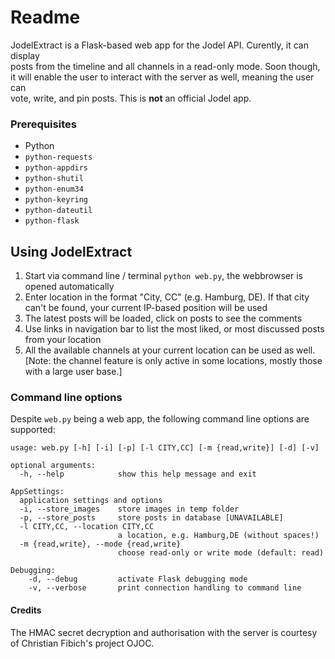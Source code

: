 # Readme #

JodelExtract is a Flask-based web app for the Jodel API. Curently, it can display  
posts from the timeline and all channels in a read-only mode. Soon though,  
it will enable the user to interact with the server as well, meaning the user can  
vote, write, and pin posts.
This is **not** an official Jodel app.

### Prerequisites

* Python
* `python-requests`
* `python-appdirs`
* `python-shutil`
* `python-enum34`
* `python-keyring`
* `python-dateutil`
* `python-flask`

## Using JodelExtract

1. Start via command line / terminal `python web.py`, the webbrowser is opened automatically
2. Enter location in the format "City, CC" (e.g. Hamburg, DE). If that city can't be found, your current IP-based position will be used
3. The latest posts will be loaded, click on posts to see the comments
  1. Use links in navigation bar to list the most liked, or most discussed posts from your location
4. All the available channels at your current location can be used as well.  
  [Note: the channel feature is only active in some locations, mostly those with a large user base.]

### Command line options

Despite `web.py` being a web app, the following command line options are supported:
```
usage: web.py [-h] [-i] [-p] [-l CITY,CC] [-m {read,write}] [-d] [-v]

optional arguments:
  -h, --help            show this help message and exit

AppSettings:
  application settings and options
  -i, --store_images    store images in temp folder
  -p, --store_posts     store posts in database [UNAVAILABLE]
  -l CITY,CC, --location CITY,CC    
                        a location, e.g. Hamburg,DE (without spaces!)
  -m {read,write}, --mode {read,write}
                        choose read-only or write mode (default: read)

Debugging:
    -d, --debug         activate Flask debugging mode
    -v, --verbose       print connection handling to command line
```

#### Credits

The HMAC secret decryption and authorisation with the server is courtesy of Christian Fibich's project OJOC.
